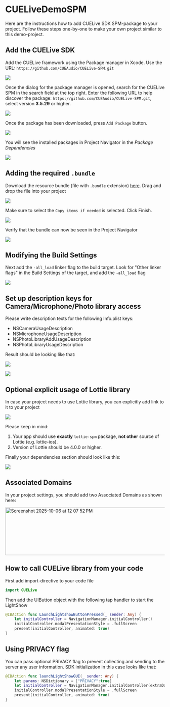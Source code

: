# CUELiveDemoSPM

Here are the instructions how to add CUELive SDK SPM-package to your project. Follow these steps one-by-one to make your own project similar to this demo-project.

## Add the CUELive SDK

Add the CUELive framework using the Package manager in Xcode. Use the URL: `https://github.com/CUEAudio/CUELive-SPM.git`

![](images/xcode-1.png)

Once the dialog for the package manager is opened, search for the CUELive SPM in the search field at the top right. Enter the following URL to help discover the package: `https://github.com/CUEAudio/CUELive-SPM.git`, select version **3.5.29** or higher.

![](images/xcode-2.png)

Once the package has been downloaded, press `Add Package` button.

![](images/xcode-3.png)

You will see the installed packages in Project Navigator in the _Package Dependencies_

![](images/xcode-4.png)


## Adding the required `.bundle`

Download the resource bundle (file with `.bundle` extension) [here](https://swift-package-manager.s3.amazonaws.com/bundles/with-lottie/CUELive.bundle.zip). Drag and drop the file into your project

![](images/xcode-6.png)

Make sure to select the `Copy items if needed` is selected. Click Finish.

![](images/xcode-7.png)

Verify that the bundle can now be seen in the Project Navigator

![](images/xcode-8.png)

## Modifying the Build Settings

Next add the `-all_load` linker flag to the build target. Look for "Other linker flags" in the Build Settings of the target, and add the `-all_load` flag

![](images/xcode-5.png)

## Set up description keys for Camera/Microphone/Photo library access

Please write description texts for the following Info.plist keys:

- NSCameraUsageDescription
- NSMicrophoneUsageDescription
- NSPhotoLibraryAddUsageDescription
- NSPhotoLibraryUsageDescription

Result should be looking like that:

![](images/xcode-perm1.png)

![](images/xcode-perm2.png)

## Optional explicit usage of Lottie library

In case your project needs to use Lottie library, you can explicitly add link to it to your project

![](images/xcode-lottie1.png) 

Please keep in mind:
1. Your app should use **exactly** `lottie-spm` package, **not other** source of Lottie (e.g. lottie-ios).
2. Version of Lottie should be 4.0.0 or higher.

Finally your dependencies section should look like this:
 
![](images/xcode-lottie2.png)

## Associated Domains

In your project settings, you should add two Associated Domains as shown here:

<img width="771" height="150" alt="Screenshot 2025-10-06 at 12 07 52 PM" src="https://github.com/user-attachments/assets/fcae6cf8-fcd2-4802-8fde-d8780d7cb984" />

## How to call CUELive library from your code

First add import-directive to your code file
```swift
import CUELive
```

Then add the UIButton object with the following tap handler to start the LightShow
```swift
@IBAction func LaunchLightshowButtonPressed(_ sender: Any) {
    let initialController = NavigationManager.initialController()
    initialController.modalPresentationStyle = .fullScreen
    present(initialController, animated: true)
}
```

## Using PRIVACY flag

You can pass optional PRIVACY flag to prevent collecting and sending to the server any user information. SDK initialization in this case looks like that:

```swift
@IBAction func launchLightShowGUI(_ sender: Any) {
    let params: NSDictionary = ["PRIVACY":true]
    let initialController = NavigationManager.initialController(extraData: params)
    initialController.modalPresentationStyle = .fullScreen
    present(initialController, animated: true)
}
```
